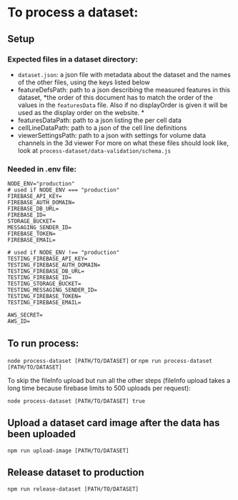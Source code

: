# To process a dataset:

## Setup
### Expected files in a dataset directory:
- `dataset.json`: a json file with metadata about the dataset and the names of the other files, using the keys listed below
- featureDefsPath: path to a json describing the measured features in this dataset, *the order of this document has to match the order of the values in the `featuresData` file. Also if no displayOrder is given it will be used as the display order on the website. *
- featuresDataPath: path to a json listing the per cell data
- cellLineDataPath: path to a json of the cell line definitions
- viewerSettingsPath: path to a json with settings for volume data channels in the 3d viewer
For more on what these files should look like, look at `process-dataset/data-validation/schema.js`

### Needed in .env file:
```
NODE_ENV="production"
# used if NODE_ENV === "production"
FIREBASE_API_KEY=
FIREBASE_AUTH_DOMAIN=
FIREBASE_DB_URL=
FIREBASE_ID=
STORAGE_BUCKET=
MESSAGING_SENDER_ID=
FIREBASE_TOKEN=
FIREBASE_EMAIL=

# used if NODE_ENV !== "production"
TESTING_FIREBASE_API_KEY=
TESTING_FIREBASE_AUTH_DOMAIN=
TESTING_FIREBASE_DB_URL=
TESTING_FIREBASE_ID=
TESTING_STORAGE_BUCKET=
TESTING_MESSAGING_SENDER_ID=
TESTING_FIREBASE_TOKEN=
TESTING_FIREBASE_EMAIL=

AWS_SECRET=
AWS_ID=
```
## To run process:
`node process-dataset [PATH/TO/DATASET]`
or
`npm run process-dataset [PATH/TO/DATASET]`

To skip the fileInfo upload but run all the other steps (fileInfo upload takes a long time because firebase limits to 500 uploads per request):

`node process-dataset [PATH/TO/DATASET] true`

## Upload a dataset card image after the data has been uploaded
`npm run upload-image [PATH/TO/DATASET]`

## Release dataset to production
`npm run release-dataset [PATH/TO/DATASET]`